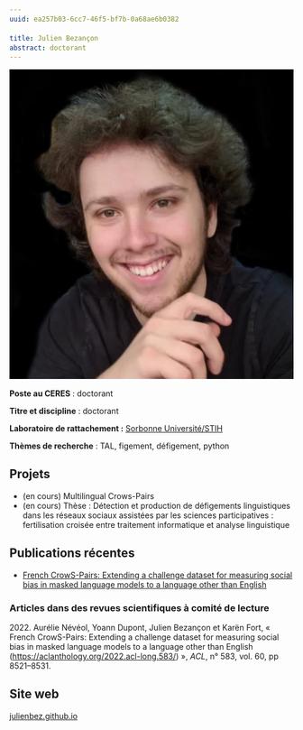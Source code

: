 ```yaml
---
uuid: ea257b03-6cc7-46f5-bf7b-0a68ae6b0382

title: Julien Bezançon
abstract: doctorant
---
```


![Julien Bezançon](bezancon_julien.jpg)

**Poste au CERES** : doctorant

**Titre et discipline** : doctorant

**Laboratoire de rattachement :** [Sorbonne Université/STIH](http://stih-sorbonne-universite.fr/)

**Thèmes de recherche** : TAL, figement, défigement, python

## Projets

- (en cours) Multilingual Crows-Pairs
- (en cours) Thèse : Détection et production de défigements linguistiques dans les réseaux sociaux assistées par les sciences participatives : fertilisation croisée entre traitement informatique et analyse linguistique

## Publications récentes

- [French CrowS-Pairs: Extending a challenge dataset for measuring social bias in masked language models to a language other than English](https://aclanthology.org/2022.acl-long.583/)

### Articles dans des revues scientifiques à comité de lecture

2022\. Aurélie Névéol, Yoann Dupont, Julien Bezançon et Karën Fort, « French CrowS-Pairs: Extending a challenge dataset for measuring social bias in masked language models to a language other than English (https://aclanthology.org/2022.acl-long.583/) », *ACL*, n° 583, vol. 60, pp 8521–8531.

## Site web
[julienbez.github.io](https://julienbez.github.io/)
